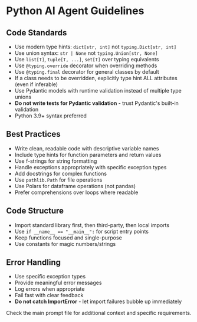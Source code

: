 # Python AI Agent Guidelines

## Code Standards
- Use modern type hints: `dict[str, int]` not `typing.Dict[str, int]`
- Use union syntax: `str | None` not `typing.Union[str, None]` 
- Use `list[T]`, `tuple[T, ...]`, `set[T]` over typing equivalents
- Use `@typing.override` decorator when overriding methods
- Use `@typing.final` decorator for general classes by default
- If a class needs to be overridden, explicitly type hint ALL attributes (even if inferable)
- Use Pydantic models with runtime validation instead of multiple type unions
- **Do not write tests for Pydantic validation** - trust Pydantic's built-in validation
- Python 3.9+ syntax preferred

## Best Practices
- Write clean, readable code with descriptive variable names
- Include type hints for function parameters and return values
- Use f-strings for string formatting
- Handle exceptions appropriately with specific exception types
- Add docstrings for complex functions
- Use `pathlib.Path` for file operations
- Use Polars for dataframe operations (not pandas)
- Prefer comprehensions over loops where readable

## Code Structure
- Import standard library first, then third-party, then local imports
- Use `if __name__ == "__main__":` for script entry points
- Keep functions focused and single-purpose
- Use constants for magic numbers/strings

## Error Handling
- Use specific exception types
- Provide meaningful error messages
- Log errors when appropriate
- Fail fast with clear feedback
- **Do not catch ImportError** - let import failures bubble up immediately

Check the main prompt file for additional context and specific requirements.
